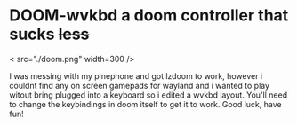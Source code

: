 # DOOM-wvkbd a doom controller that sucks ~~less~~
< src="./doom.png" width=300 />

I was messing with my pinephone and got lzdoom to work, however i couldnt find any on screen gamepads for wayland and i wanted to play witout bring plugged into a keyboard so i edited a wvkbd layout.
You'll need to change the keybindings in doom itself to get it to work.
Good luck, have fun!
